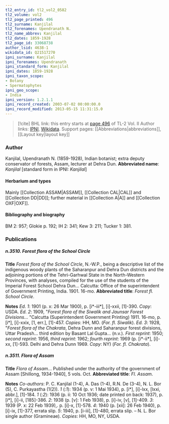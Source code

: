 ```yaml
---
tl2_entry_id: tl2_vol2_0582
tl2_volume: vol2
tl2_page_printed: 496
tl2_surname: Kanjilal
tl2_forenames: Upendranath N.
tl2_name_abbrev: Kanjilal
tl2_dates: 1859-1928
tl2_page_id: 33068738
author_lsid: 4638-1
wikidata_id: Q21517270
ipni_surname: Kanjilal
ipni_forenames: Upendranath
ipni_standard_form: Kanjilal
ipni_dates: 1859-1928
ipni_taxon_scope: 
- Botany
- Spermatophytes
ipni_geo_scope: 
- India
ipni_version: 1.2.1.1
ipni_record_created: 2003-07-02 00:00:00.0
ipni_record_modified: 2013-05-15 11:31:15.0
---
```


> [!cite] BHL link: this entry starts at [page 496](https://www.biodiversitylibrary.org/page/33068738) of TL-2 Vol. II
> Author links: [IPNI](https://www.ipni.org/a/4638-1), [Wikidata](https://www.wikidata.org/wiki/Q21517270). Support pages: [[Abbreviations|abbreviations]], [[Layout key|layout key]]

### Author

Kanjilal, Upendranath N. (1859-1928), Indian botanist; extra deputy conservator of forests, Assam, lecturer at Dehra Dun. 
**Abbreviated name**: *Kanjilal* \[standard form in IPNI: *Kanjilal*\]

#### Herbarium and types

Mainly [[Collection ASSAM|ASSAM]], [[Collection CAL|CAL]] and [[Collection DD|DD]]; further material in [[Collection A|A]] and [[Collection OXF|OXF]].

#### Bibliography and biography

BM 2: 957; Glokie p. 192; IH 2: 341; Kew 3: 211; Tucker 1: 381.

### Publications

##### n.3510. Forest flora of the School Circle

**Title**
*Forest flora of the School Circle*, N.-W.P., being a descriptive list of the indigenous woody plants of the Saharanpur and Dehra Dun districts and the adjoining portions of the Tehri-Garhwal State in the North-Western Provinces, with analyses, compiled for the use of the students of the Imperial Forest School Dehra Dun... Calcutta: Office of the superintendent of Government Printing, India. 1901. 16-mo.
**Abbreviated title**: *Forest fl. School Circle*.

**Notes**
*Ed. 1*: 1901 (p. x: 26 Mar 1900), p. \[i\*-iii\*\], \[i\]-xxii, \[1\]-390. *Copy*: USDA.
*Ed. 2*: 1909, "*Forest flora of the Siwalik and Jaunsar Forest Divisions*... "Calcutta (Superintendent Government Printing) 1911. 16-mo, p. \[i\*\], \[i\]-xxix, \[1, err.\], \[1\]-457. *Copies*: HH, MO. (*For. fl. Siwalik*).
*Ed. 3*: 1928, "*Forest flora of the Chakrata*, Dehra Dunn and Saharanpur forest divisions, Uttar Pradesh... third edition by Basant Lal Gupta... (n.v.).
*First reprint*: 1950; *second reprint*: 1956, *third reprint*: 1962; *fourth reprint*: 1969 (p. \[i\*-ii\*\], \[i\]-xx, \[1\]-593. Delhi and Dehra Dunn 1969. *Copy*: NY) (*For. fl. Chakrata*).

##### n.3511. Flora of Assam

**Title**
*Flora of Assam*... Published under the authority of the government of Assam \[Shillong, 1934-1940\], 5 vols. Oct.
**Abbreviated title**: *Fl. Assam*.

**Notes**
*Co-authors*: P. C. Kanjilal (1-4), A. Das (1-4), R.N. De (3-4), N. L. Bor (5), C. Purkayastha (1(2)).
*1* (:*1*): 1934 (p. v: 1 Mai 1934), p. \[i\*\], \[i\]-lxx, \[lxxi, abbr.\], \[1\]-184.
*1* (:*2*): 1936 (p. ii: 10 Oct 1936; date printed on back: 1937), p. \[i\*\], \[i\]-ii, \[185\]-386.
*2*: 1938 (p. \[v\]: 1 Feb 1938), p. \[i\]-iv, \[v\], \[1\]-409.
*3*: 1939 (P. x: 22 Feb 1939),. p. \[i\]-x, \[1\]-578.
*4*: 1940 (p. \[xii\]: 26 Feb 1940), p. \[i\]-ix, \[1\]-377, errata slip.
*5*: 1940, p. \[i-iii\], \[1\]-480, errata slip. – N. L. Bor single author (Gramineae).
*Copies*: HH, MO, NY, USDA.

